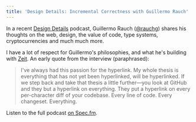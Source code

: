 ```yaml
---
title: 'Design Details: Incremental Correctness with Guillermo Rauch'
---
```

In a recent [Design Details](https://spec.fm/podcasts/design-details) podcast, Guillermo Rauch ([@rauchg](https://twitter.com/rauchg)) shares his thoughts on the web, design, the value of code, type systems, cryptocurrencies and much much more.

I have a lot of respect for Guillermo's philosophies, and what he's building with [Zeit](https://zeit.co). An early quote from the interview (paraphrased):

> I've always had this passion for the hyperlink. My whole thesis is everything that has not yet been hyperlinked, will be hyperlinked. If we step back and take that thesis a little further—you look at GitHub and they but a hyperlink on everything. They put a hyperlink on every per-character diff of your codebase. Every line of code. Every changeset. Everything.

Listen to the full podcast [on Spec.fm](https://spec.fm/podcasts/design-details/113490).
